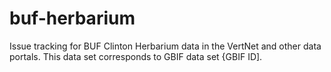 # buf-herbarium
Issue tracking for BUF Clinton Herbarium data in the VertNet and other data portals. This data set corresponds to GBIF data set {GBIF ID].
